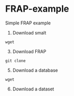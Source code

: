 # FRAP-example
Simple FRAP example

1. Download smalt

`wget `

3. Download FRAP

`git clone `

5. Download a database

`wget `

6. Download a dataset
